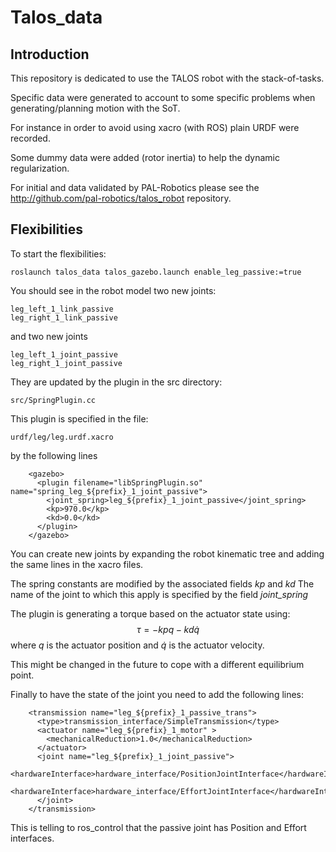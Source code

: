 Talos_data
==========

## Introduction

This repository is dedicated to use the TALOS robot with the stack-of-tasks.

Specific data were generated to account to some specific problems when generating/planning motion
with the SoT.

For instance in order to avoid using xacro (with ROS) plain URDF were recorded.

Some dummy data were added (rotor inertia) to help the dynamic regularization.

For initial and data validated by PAL-Robotics please see the http://github.com/pal-robotics/talos_robot
repository.

## Flexibilities

To start the flexibilities:
```
roslaunch talos_data talos_gazebo.launch enable_leg_passive:=true
```

You should see in the robot model two new joints:
```
leg_left_1_link_passive
leg_right_1_link_passive
```
and two new joints
```
leg_left_1_joint_passive
leg_right_1_joint_passive
```

They are updated by the plugin in the src directory:
```
src/SpringPlugin.cc
```

This plugin is specified in the file:
```
urdf/leg/leg.urdf.xacro
```
by the following lines
```
    <gazebo>
      <plugin filename="libSpringPlugin.so" name="spring_leg_${prefix}_1_joint_passive">
        <joint_spring>leg_${prefix}_1_joint_passive</joint_spring>
        <kp>970.0</kp>
        <kd>0.0</kd>
      </plugin>
    </gazebo>
```

You can create new joints by expanding the robot kinematic tree
and adding the same lines in the xacro files.

The spring constants are modified by the associated fields
*kp* and *kd*
The name of the joint to which this apply is specified by the field
*joint_spring*

The plugin is generating a torque based on the actuator state using:
$$\tau = - kp q - kd \dot{q}$$ where $q$ is the actuator position and $\dot{q}$
is the actuator velocity.

This might be changed in the future to cope with a different equilibrium point.

Finally to have the state of the joint you need to add the following lines:
```
    <transmission name="leg_${prefix}_1_passive_trans">
      <type>transmission_interface/SimpleTransmission</type>
      <actuator name="leg_${prefix}_1_motor" >
        <mechanicalReduction>1.0</mechanicalReduction>
      </actuator>
      <joint name="leg_${prefix}_1_joint_passive">
        <hardwareInterface>hardware_interface/PositionJointInterface</hardwareInterface>
        <hardwareInterface>hardware_interface/EffortJointInterface</hardwareInterface>
      </joint>
    </transmission>
```

This is telling to ros_control that the passive joint has Position and Effort interfaces.







